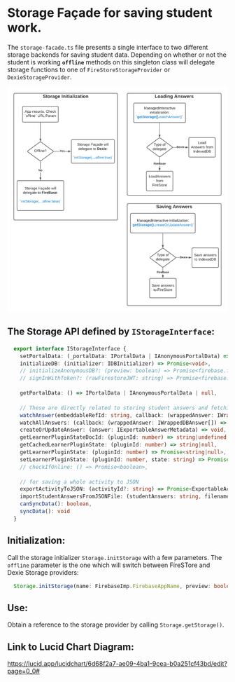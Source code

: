 
# Storage Façade for saving student work.
The `storage-facade.ts` file presents a single interface to two different storage
backends for saving student data. Depending on whether or not the student is
working **`offline`** methods on this singleton class will delegate storage
functions to one of `FireStoreStorageProvider` or `DexieStorageProvider`.

![Flowchart for Storage delegation](./StorageFacade.png)

## The Storage API defined by `IStorageInterface`:

```typescript
  export interface IStorageInterface {
    setPortalData: (_portalData: IPortalData | IAnonymousPortalData) => void,
    initializeDB: (initializer: IDBInitializer) => Promise<void>,
    // initializeAnonymousDB?: (preview: boolean) => Promise<firebase.firestore.Firestore>
    // signInWithToken?: (rawFirestoreJWT: string) => Promise<firebase.auth.UserCredential>,

    getPortalData: () => IPortalData | IAnonymousPortalData | null,

    // These are directly related to storing student answers and fetching them back
    watchAnswer(embeddableRefId: string, callback: (wrappedAnswer: IWrappedDBAnswer | null) => void): () => void
    watchAllAnswers: (callback: (wrappedAnswer: IWrappedDBAnswer[]) => void) => void,
    createOrUpdateAnswer: (answer: IExportableAnswerMetadata) => void,
    getLearnerPluginStateDocId: (pluginId: number) => string|undefined,
    getCachedLearnerPluginState: (pluginId: number) => string|null,
    getLearnerPluginState: (pluginId: number) => Promise<string|null>,
    setLearnerPluginState: (pluginId: number, state: string) => Promise<string>,
    // checkIfOnline: () => Promise<boolean>,

    // for saving a whole activity to JSON
    exportActivityToJSON: (activityId?: string) => Promise<ExportableActivity>,
    importStudentAnswersFromJSONFile: (studentAnswers: string, filename: string) => boolean,
    canSyncData(): boolean,
    syncData(): void
  }
```

## Initialization:
Call the storage initializer `Storage.initStorage` with a few parameters.
The `offline` parameter is the one which will switch between FireSTore and Dexie Storage providers:

```typescript
  Storage.initStorage(name: FirebaseImp.FirebaseAppName, preview: boolean, offline: boolean);
```

## Use:
Obtain a reference to the storage provider by calling `Storage.getStorage()`.

## Link to Lucid Chart Diagram:
https://lucid.app/lucidchart/6d68f2a7-ae09-4ba1-9cea-b0a251cf43bd/edit?page=0_0#